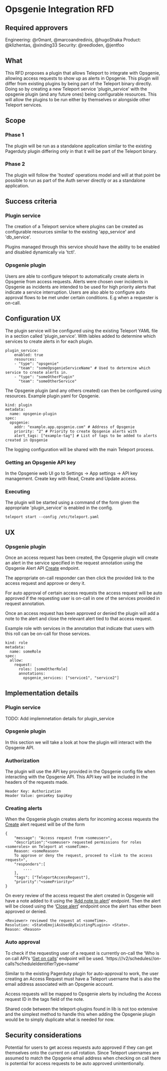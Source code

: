 # Opsgenie Integration RFD
## Required approvers

Engineering: @r0mant, @marcoandredinis, @hugoShaka
Product: @klizhentas, @xinding33
Security: @reedloden, @jentfoo

## What

This RFD proposes a plugin that allows Teleport to integrate with Opsgenie, allowing access requests to show up as alerts in Opsgenie. This plugin will differ from existing plugins by being part of the Teleport binary directly. 
Doing so by creating a new Teleport service 'plugin_service' with the opsgenie plugin (and any future ones) being configurable resources. This will allow the plugins to be run either by themselves or alongside other Teleport services.

## Scope

### Phase 1

The plugin will be run as a standalone application similar to the existing Pagerduty plugin differing only in that it will be part of the Teleport binary.

### Phase 2

The plugin will follow the 'hosted' operations model and will at that point be possible to run as part of the Auth server directly or as a standalone application.

## Success criteria

### Plugin service
The creation of a Teleport service where plugins can be created as configurable resources similar to the existing 'app_service' and 'db_service'.

Plugins managed through this service should have the ability to be enabled and disabled dynamically via 'tctl'.

### Opsgenie plugin
Users are able to configure teleport to automatically create alerts in Opsgenie from access requests.
Alerts were chosen over incidents in Opsgenie as incidents are intended to be used for high priority alerts that indicate a service interruption.
Users are also able to configure auto approval flows to be met under certain conditions. E.g when a requester is on-call.

## Configuration UX

The plugin service will be configured using the existing Teleport YAML file in a section called 'plugin_service'.
With lables added to determine which services to create alerts in for each plugin.

```
plugin_service:
    enabled: true
    resources:
    - "type": "opsgenie"
      "team": "someOpsgenieServiceName" # Used to determine which service to create alerts in.
    - "type": "someOtherPlugin"
      "team": "someOtherService"
```

The Opsgenie plugin (and any others created) can then be configured using resources. 
Example plugin.yaml for Opsgenie.
```
kind: plugin
metadata:
  name: opsgenie-plugin
spec:
  opsgenie:
    addr: "example.app.opsgenie.com" # Address of Opsgenie
    priority: "2" # Priority to create Opsgenie alerts with
    alert_tags: ["example-tag"] # List of tags to be added to alerts created in Opsgenie
```

The logging configuration will be shared with the main Teleport process.

### Getting an Opsgenie API key

In the Opsgenie web UI go to Settings -> App settings -> API key management. Create key with Read, Create and Update access.

### Executing

The plugin will be started using a command of the form given the appropriate 'plugin_service' is enabled in the config.

```
teleport start --config /etc/teleport.yaml
```

## UX


### Opsgenie plugin
Once an access request has been created, the Opsgenie plugin will create an alert in the service specified in the request annotation using the Opsgenie Alert API [Create](https://docs.opsgenie.com/docs/alert-api#create-alert) endpoint. 

The appropriate on-call responder can then click the provided link to the access request and approve or deny it.

For auto approval of certain access requests the access request will be auto approved if the requesting user is on-call in one of the services provided in request annotation.

Once an access request has been approved or denied the plugin will add a note to the alert and close the relevant alert tied to that access request.

Example role with services in the annotation that indicate that users with this roll can be on-call for those services.

```
kind: role
metadata:
  name: someRole
spec:
  allow:
    request:
      roles: [someOtherRole]
      annotations:
        opsgenie_services: ["service1", "service2"]
```

## Implementation details
### Plugin service
TODO: Add implemnetation details for plugin_service

### Opsgenie plugin
In this section we will take a look at how the plugin will interact with the Opsgenie API.

### Authorization

The plugin will use the API key provided in the Opsgenie config file when interacting with the Opsgenie API. This API key will be included in the headers of the requests made.

```
Header Key: Authorization
Header Value: genieKey $apiKey
```

### Creating alerts
When the Opsgenie plugin creates alerts for incoming access requests the [Create](https://docs.opsgenie.com/docs/alert-api#create-alert) alert request will be of the form

```
{
	"message": "Access request from <someuser>",
	"description":"<someuser> requested permissions for roles <someroles> on Teleport at <someTime>.
 	Reason: <someReason>
 	To approve or deny the request, proceed to <link to the access request>",
	"responders":[
    	....
	],
	"tags": ["TeleportAccessRequest"],
	"priority":"<somePriority>"
}
```

On every review of the access request the alert created in Opsgenie will have a note added to it using the ‘[Add note to alert](https://docs.opsgenie.com/docs/alert-api#add-note-to-alert)’ endpoint. Then the alert will be closed using the ‘[Close alert](https://docs.opsgenie.com/docs/alert-api#close-alert)’ endpoint once the alert has either been approved or denied.

```
<Reviewer> reviewed the request at <someTime>.
Resolution: <StateEmojiAsUsedByExistingPLugins> <State>.
Reason: <Reason>
```

### Auto approval

To check if the requesting user of a request is currently on-call the ‘Who is on call API’s ‘[Get on calls](https://docs.opsgenie.com/docs/who-is-on-call-api#get-on-calls)’ endpoint will be used. 'https://<configured-opsgenie-address>/v2/schedules/<SheduleName>/on-calls?scheduleIdentifierType=name'

Similar to the existing Pagerduty plugin for auto-approval to work, the user creating an Access Request must have a Teleport username that is also the email address associated with an Opsgenie account.

Access requests will be mapped to Opsgenie alerts by including the Access request ID in the tags field of the note. 

Shared code between the teleport-plugins found in lib is not too extensive and the simplest method to handle this when adding the Opsgenie plugin would be to simply duplicate what is needed for now.

## Security considerations

Potential for users to get access requests auto approved if they can get themselves onto the current on call rotation.
Since Teleport usernames are assumed to match the Opsgenie email address when checking on call there is potential for access requests to be auto approved unintentionally.

